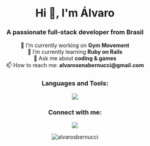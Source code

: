<h1 align="center">Hi 👋, I'm Álvaro</h1>
<h3 align="center">A passionate full-stack developer from Brasil</h3>



<p align="center">
  🔭 I’m currently working on <strong>Gym Movement</strong><br>
  🌱 I’m currently learning <strong>Ruby on Rails</strong><br>
  💬 Ask me about <strong>coding & games</strong><br>
  📫 How to reach me: <strong>alvarosenabernucci@gmail.com</strong>
</p>


<h3 align="center">Languages and Tools:</h3>
<p align="center">
  <a href="https://skillicons.dev">
    <img src="https://skillicons.dev/icons?i=js,html,css,bootstrap,figma,git,heroku,postgresql,ruby,rails,sqlite,react,django" />
  </a>
</p>

<h3 align="center">Connect with me:</h3>
<p align="center">
  <a href="https://skillicons.dev">
    <img src="https://skillicons.dev/icons?i=linkedin" />
  </a>
</p>

<p align="center">
  <img src="https://komarev.com/ghpvc/?username=alvarosbernucci&label=Profile%20views&color=0e75b6&style=flat" alt="alvarosbernucci" />
</p>
